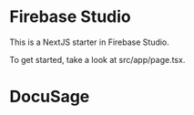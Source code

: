 # Firebase Studio

This is a NextJS starter in Firebase Studio.

To get started, take a look at src/app/page.tsx.
# DocuSage
